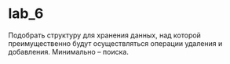 # lab_6
Подобрать структуру для хранения данных, над которой преимущественно будут осуществляться операции удаления и добавления. Минимально – поиска.
